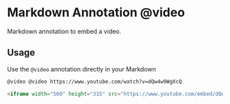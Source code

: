 Markdown Annotation @video
======

Markdown annotation to embed a video.

Usage
------

Use the `@video` annotation directly in your Markdown

```md
@video @video https://www.youtube.com/watch?v=dQw4w9WgXcQ
```

```html
<iframe width="560" height="315" src="https://www.youtube.com/embed/dQw4w9WgXcQ" [...] ></iframe>
```